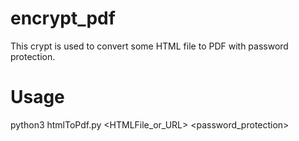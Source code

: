 # encrypt_pdf
This crypt is used to convert some HTML file to PDF with password protection.

# Usage
python3 htmlToPdf.py <HTMLFile_or_URL> <password_protection>
